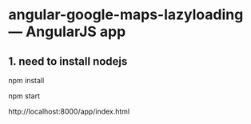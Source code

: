 # angular-google-maps-lazyloading — AngularJS app

## 1. need to install nodejs

   npm install

   npm start

   http://localhost:8000/app/index.html
